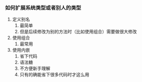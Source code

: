 ### 如何扩展系统类型或者别人的类型
1. 定义别名
   1. 最简单
   2. 但是后续修改为别的方法时（比如使用组合）需要做很大修改
2. 使用组合
   1. 最常用
3. 使用内嵌
   1. 省下代码
   2. 语法糖
   3. 不方便新手理解
   4. 只有的确能省下很多代码时才这么用